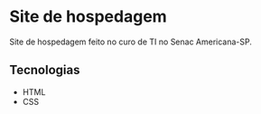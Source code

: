 # Site de hospedagem

Site de hospedagem feito no curo de TI no Senac Americana-SP.

## Tecnologias

- HTML
- CSS
